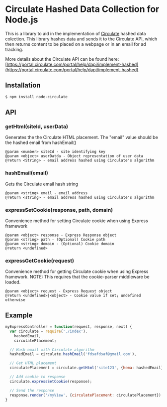 # Circulate Hashed Data Collection for Node.js

This is a library to aid in the implementation of [Circulate](http://www.circulate.com) hashed data colection. This library hashes data and sends it to the Circulate API, which then returns content to be placed on a webpage or in an email for ad tracking.

More details about the Circulate API can be found here: [https://portal.circulate.com/portal/help/dapi/implement-hashed](https://portal.circulate.com/portal/help/dapi/implement-hashed)

## Installation

```sh
$ npm install node-circulate
```

## API

### getHtml(siteId, userData)

Generates the the Circulate HTML placement. The "email" value should be the hashed email from hashEmail()

```
@param <number> siteId - site identifying key
@param <object> userDatda - Object representation of user data
@return <String> - email address hashed using Circulate's algorithm
```

### hashEmail(email)

Gets the Circulate email hash string

```
@param <string> email - email address
@return <string> - email address hashed using Circulate's algorithm
```

### expressSetCookie(response, path, domain)

Convenience method for setting Circulate cookie when using Express framework

```
@param <object> response - Express Response object
@param <string> path - (Optional) Cookie path
@param <string> domain - (Optional) Cookie domain
@return <undefined>
```

### expressGetCookie(request)

Convenience method for getting Circulate cookie when using Express framework. NOTE: This requires that the cookie-parser middleware be loaded.

```
@param <object> request - Express Request object
@return <undefined>|<object> - Cookie value if set; undefined otherwise
```

## Example

```js
myExpressController = function(request, response, next) {
  var circulate = require('./index'),
    hashedEmail,
    circulatePlacement;

  // Hash email with Circulate algorithm
  hashedEmail = circulate.hashEmail('fdsafdsaf@gmail.com'),

  // Get HTML placement
  circulatePlacement = circulate.getHtml('site123', {hema: hashedEmail});

  // Add cookie to response
  circulate.expressSetCookie(response);

  // Send the response
  response.render('/myView', {circulatePlacement: circulatePlacement})
}
```